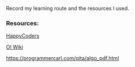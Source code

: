 
Record my learning route and the resources I used.


### Resources:
[HappyCoders](https://www.happycoders.eu/)

[OI Wiki](https://oi-wiki.org/)

https://programmercarl.com/qita/algo_pdf.html
